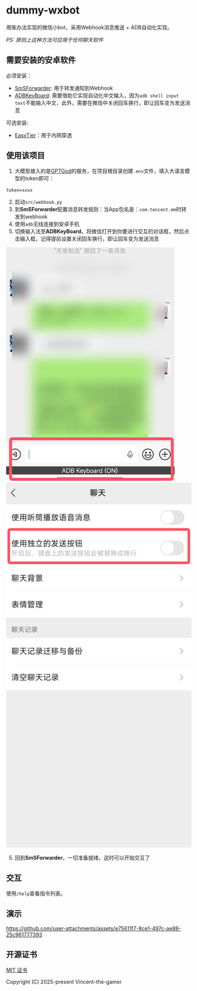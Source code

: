 # dummy-wxbot

用笨办法实现的微信小bot，采用Webhook消息推送 + ADB自动化实现。

_PS: 原则上这种方法可应用于任何聊天软件_

## 需要安装的安卓软件

必须安装：
- [SmSForwarder](https://github.com/pppscn/SmsForwarder): 用于转发通知到Webhook
- [ADBKeyBoard](https://github.com/senzhk/ADBKeyBoard): 需要借助它实现自动化中文输入，因为`adb shell input text`不能输入中文，此外，需要在微信中关闭回车换行，即让回车变为发送消息

可选安装:
- [EasyTier](https://github.com/EasyTier/EasyTier)：用于内网穿透

## 使用该项目

1. 大模型接入的是[GPTGod](https://gptgod.site/)的服务，在项目根目录创建`.env`文件，填入大语言模型的token即可：
```dotenv
token=xxxx
```

2. 启动`src/webhook.py`
3. 到**SmSForwarder**配置消息转发规则：当App包名是：`com.tencent.mm`时转发到webhook
4. 使用`adb`无线连接到安卓手机
5. 切换输入法至**ADBKeyBoard**，将微信打开到你要进行交互的对话框，然后点击输入框，记得提前设置关闭回车换行，即让回车变为发送消息

![wx2.png](.github/wx2.png)
![wx1.png](.github/wx1.png)

5. 回到**SmSForwarder**，一切准备就绪，这时可以开始交互了

## 交互

使用`/help`查看指令列表。

## 演示

https://github.com/user-attachments/assets/e75611f7-8ce1-497c-ae88-25c961777393


## 开源证书

[MIT 证书](./LICENSE.md)

Copyright (C) 2025-present Vincent-the-gamer
